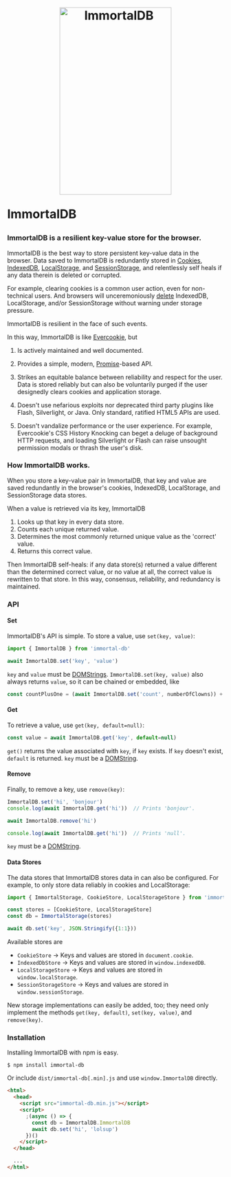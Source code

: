 <h1>
  <div align="center">
    <img src="logo.png" width="260px" height="435px" alt="ImmortalDB">
  </div>

  ImmortalDB
</h1>


### ImmortalDB is a resilient key-value store for the browser.

ImmortalDB is the best way to store persistent key-value data in the
browser. Data saved to ImmortalDB is redundantly stored in
[Cookies](https://developer.mozilla.org/en-US/docs/Web/HTTP/Cookies),
[IndexedDB](https://developer.mozilla.org/en-US/docs/Web/API/IndexedDB_API),
[LocalStorage](https://developer.mozilla.org/en-US/docs/Web/API/Window/localStorage),
and
[SessionStorage](https://developer.mozilla.org/en-US/docs/Web/API/Window/sessionStorage),
and relentlessly self heals if any data therein is deleted or corrupted.

For example, clearing cookies is a common user action, even for non-technical
users. And browsers will unceremoniously
[delete](https://developer.mozilla.org/en-US/docs/Web/API/IndexedDB_API/Browser_storage_limits_and_eviction_criteria#LRU_policy)
IndexedDB, LocalStorage, and/or SessionStorage without warning under storage
pressure.

ImmortalDB is resilient in the face of such events.

In this way, ImmortalDB is like
[Evercookie](https://github.com/samyk/evercookie), but

  1. Is actively maintained and well documented.

  2. Provides a simple, modern, [Promise](https://developer.mozilla.org/en-US/docs/Web/JavaScript/Reference/Global_Objects/Promise)-based API.

  3. Strikes an equitable balance between reliability and respect for the
     user. Data is stored reliably but can also be voluntarily purged if the
     user designedly clears cookies and application storage.

  4. Doesn't use nefarious exploits nor deprecated third party plugins like
     Flash, Silverlight, or Java. Only standard, ratified HTML5 APIs are used.

  5. Doesn't vandalize performance or the user experience. For example,
     Evercookie's CSS History Knocking can beget a deluge of background HTTP
     requests, and loading Silverlight or Flash can raise unsought permission
     modals or thrash the user's disk.


### How ImmortalDB works.

When you store a key-value pair in ImmortalDB, that key and value are saved
redundantly in the browser's cookies, IndexedDB, LocalStorage, and
SessionStorage data stores.

When a value is retrieved via its key, ImmortalDB

  1. Looks up that key in every data store.
  2. Counts each unique returned value.
  3. Determines the most commonly returned unique value as the 'correct' value.
  4. Returns this correct value.

Then ImmortalDB self-heals: if any data store(s) returned a value different than
the determined correct value, or no value at all, the correct value is rewritten
to that store. In this way, consensus, reliability, and redundancy is
maintained.


### API

#### Set

ImmortalDB's API is simple. To store a value, use `set(key, value)`:

```javascript
import { ImmortalDB } from 'immortal-db'

await ImmortalDB.set('key', 'value')
```

`key` and `value` must be
[DOMStrings](https://developer.mozilla.org/en-US/docs/Web/API/DOMString).
`ImmortalDB.set(key, value)` also always returns `value`, so it can be chained or
embedded, like

```javascript
const countPlusOne = (await ImmortalDB.set('count', numberOfClowns)) + 1
```

#### Get

To retrieve a value, use `get(key, default=null)`:

```javascript
const value = await ImmortalDB.get('key', default=null)
```

`get()` returns the value associated with `key`, if `key` exists. If `key`
doesn't exist, `default` is returned. `key` must be a
[DOMString](https://developer.mozilla.org/en-US/docs/Web/API/DOMString).

#### Remove

Finally, to remove a key, use `remove(key)`:

```javascript
ImmortalDB.set('hi', 'bonjour')
console.log(await ImmortalDB.get('hi'))  // Prints 'bonjour'.

await ImmortalDB.remove('hi')

console.log(await ImmortalDB.get('hi'))  // Prints 'null'.
```

`key` must be a
[DOMString](https://developer.mozilla.org/en-US/docs/Web/API/DOMString).

#### Data Stores

The data stores that ImmortalDB stores data in can also be configured. For
example, to only store data reliably in cookies and LocalStorage:

```javascript
import { ImmortalStorage, CookieStore, LocalStorageStore } from 'immortal-db'

const stores = [CookieStore, LocalStorageStore]
const db = ImmortalStorage(stores)

await db.set('key', JSON.Stringify({1:1}))
```

Available stores are

  - `CookieStore` -> Keys and values are stored in `document.cookie`.
  - `IndexedDbStore` -> Keys and values are stored in `window.indexedDB`.
  - `LocalStorageStore` -> Keys and values are stored in `window.localStorage`.
  - `SessionStorageStore` -> Keys and values are stored in `window.sessionStorage`.

New storage implementations can easily be added, too; they need only implement
the methods `get(key, default)`, `set(key, value)`, and `remove(key)`.


### Installation

Installing ImmortalDB with npm is easy.

```
$ npm install immortal-db
```

Or include `dist/immortal-db[.min].js` and use `window.ImmortalDB` directly.

```html
<html>
  <head>
    <script src="immortal-db.min.js"></script>
    <script>
      ;(async () => {
        const db = ImmortalDB.ImmortalDB
        await db.set('hi', 'lolsup')
      })()
    </script>
  </head>

  ...
</html>
```
